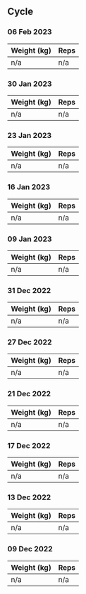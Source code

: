 ## Cycle

### 06 Feb 2023

| Weight (kg) | Reps |
| ----------- | ---- |
| n/a | n/a |

### 30 Jan 2023

| Weight (kg) | Reps |
| ----------- | ---- |
| n/a | n/a |

### 23 Jan 2023

| Weight (kg) | Reps |
| ----------- | ---- |
| n/a | n/a |

### 16 Jan 2023

| Weight (kg) | Reps |
| ----------- | ---- |
| n/a | n/a |

### 09 Jan 2023

| Weight (kg) | Reps |
| ----------- | ---- |
| n/a | n/a |

### 31 Dec 2022

| Weight (kg) | Reps |
| ----------- | ---- |
| n/a | n/a |

### 27 Dec 2022

| Weight (kg) | Reps |
| ----------- | ---- |
| n/a | n/a |

### 21 Dec 2022

| Weight (kg) | Reps |
| ----------- | ---- |
| n/a | n/a |

### 17 Dec 2022

| Weight (kg) | Reps |
| ----------- | ---- |
| n/a | n/a |

### 13 Dec 2022

| Weight (kg) | Reps |
| ----------- | ---- |
| n/a | n/a |

### 09 Dec 2022

| Weight (kg) | Reps |
| ----------- | ---- |
| n/a | n/a |